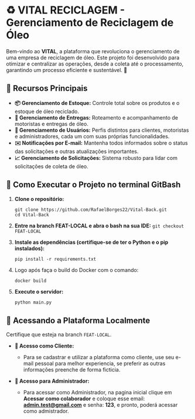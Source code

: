 # ♻️ VITAL RECICLAGEM - Gerenciamento de Reciclagem de Óleo

Bem-vindo ao **VITAL**, a plataforma que revoluciona o gerenciamento de uma empresa de reciclagem de óleo. Este projeto foi desenvolvido para otimizar e centralizar as operações, desde a coleta até o processamento, garantindo um processo eficiente e sustentável. 🚀

## 🌟 Recursos Principais

- **📦 Gerenciamento de Estoque:** Controle total sobre os produtos e o estoque de óleo reciclado.
- **🚚 Gerenciamento de Entregas:** Roteamento e acompanhamento de motoristas e entregas de óleo.
- **👥 Gerenciamento de Usuários:** Perfis distintos para clientes, motoristas e administradores, cada um com suas próprias funcionalidades.
- **✉️ Notificações por E-mail:** Mantenha todos informados sobre o status das solicitações e outras atualizações importantes.
- **📈 Gerenciamento de Solicitações:** Sistema robusto para lidar com solicitações de coleta de óleo.

## 🚀 Como Executar o Projeto no terminal GitBash

1.  **Clone o repositório:**
    ```
    git clone https://github.com/RafaelBorges22/Vital-Back.git
    cd Vital-Back
    ```

 2.  **Entre na branch FEAT-LOCAL e abra o bash na sua IDE:**
    ```
    git checkout FEAT-LOCAL
    ```

4.  **Instale as dependências (certifique-se de ter o Python e o pip instalados):**
    ```
    pip install -r requirements.txt
    ```

5. Logo após faça o build do Docker com o comando:
   ```
   docker build
    ```

7.  **Execute o servidor:**
    ```bash
    python main.py
    ```

## 🔐 Acessando a Plataforma **Localmente**
Certifique que esteja na branch `FEAT-LOCAL`.

- **👥 Acesso como Cliente:**
  - Para se cadastrar e utilizar a plataforma como cliente, use seu e-mail pessoal para melhor experiencia, se preferir as outras informações preenche de forma ficticia.
 
- **👥 Acesso para Administrador:**
  - Para acessar como Administrador, na pagina inicial clique em **Acessar como colaborador** e coloque esse email: **admin.test@gmail.com** e senha: **123**, e pronto, poderá acessar como admistrador.
